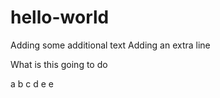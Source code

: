 # hello-world
Adding some additional text
Adding an extra line


What is this going to do


a
b
c
d
e
e
